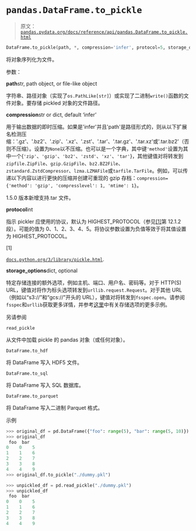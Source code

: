 # `pandas.DataFrame.to_pickle`

> 原文：[`pandas.pydata.org/docs/reference/api/pandas.DataFrame.to_pickle.html`](https://pandas.pydata.org/docs/reference/api/pandas.DataFrame.to_pickle.html)

```py
DataFrame.to_pickle(path, *, compression='infer', protocol=5, storage_options=None)
```

将对象序列化为文件。

参数：

**path**str, path object, or file-like object

字符串、路径对象（实现了`os.PathLike[str]`）或实现了二进制`write()`函数的文件对象。要存储 pickled 对象的文件路径。

**compression**str or dict, default ‘infer’

用于输出数据的即时压缩。如果是'infer'并且'path'是路径形式的，则从以下扩展名检测压缩：'.gz'、'.bz2'、'.zip'、'.xz'、'.zst'、'.tar'、'.tar.gz'、'.tar.xz'或'.tar.bz2'（否则不压缩）。设置为`None`以不压缩。也可以是一个字典，其中键`'method'`设置为其中一个{`'zip'`、`'gzip'`、`'bz2'`、`'zstd'`、`'xz'`、`'tar'`}，其他键值对将转发到`zipfile.ZipFile`、`gzip.GzipFile`、`bz2.BZ2File`、`zstandard.ZstdCompressor`、`lzma.LZMAFile`或`tarfile.TarFile`。例如，可以传递以下内容以进行更快的压缩并创建可重现的 gzip 存档：`compression={'method': 'gzip', 'compresslevel': 1, 'mtime': 1}`。

1.5.0 版本新增支持.tar 文件。

**protocol**int

指示 pickler 应使用的协议，默认为 HIGHEST_PROTOCOL（参见[[1]](#rc4e85fbd536b-1)第 12.1.2 段）。可能的值为 0、1、2、3、4、5。将协议参数设置为负值等效于将其值设置为 HIGHEST_PROTOCOL。

[1]

[`docs.python.org/3/library/pickle.html`](https://docs.python.org/3/library/pickle.html).

**storage_options**dict, optional

特定存储连接的额外选项，例如主机、端口、用户名、密码等。对于 HTTP(S) URL，键值对将作为标头选项转发到`urllib.request.Request`。对于其他 URL（例如以“s3://”和“gcs://”开头的 URL），键值对将转发到`fsspec.open`。请参阅`fsspec`和`urllib`获取更多详情，并参考[这里](https://pandas.pydata.org/docs/user_guide/io.html?highlight=storage_options#reading-writing-remote-files)中有关存储选项的更多示例。

另请参阅

`read_pickle`

从文件中加载 pickle 的 pandas 对象（或任何对象）。

`DataFrame.to_hdf`

将 DataFrame 写入 HDF5 文件。

`DataFrame.to_sql`

将 DataFrame 写入 SQL 数据库。

`DataFrame.to_parquet`

将 DataFrame 写入二进制 Parquet 格式。

示例

```py
>>> original_df = pd.DataFrame({"foo": range(5), "bar": range(5, 10)})  
>>> original_df  
 foo  bar
0    0    5
1    1    6
2    2    7
3    3    8
4    4    9
>>> original_df.to_pickle("./dummy.pkl") 
```

```py
>>> unpickled_df = pd.read_pickle("./dummy.pkl")  
>>> unpickled_df  
 foo  bar
0    0    5
1    1    6
2    2    7
3    3    8
4    4    9 
```

